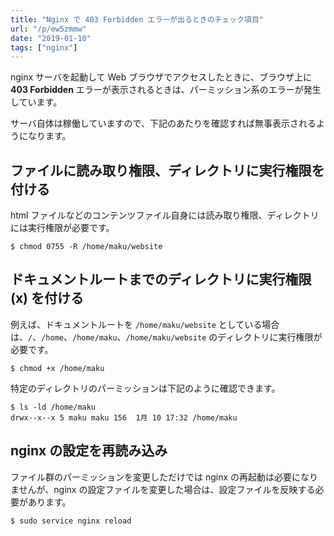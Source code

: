 ```yaml
---
title: "Nginx で 403 Forbidden エラーが出るときのチェック項目"
url: "/p/ew5zmmw"
date: "2019-01-10"
tags: ["nginx"]
---
```


nginx サーバを起動して Web ブラウザでアクセスしたときに、ブラウザ上に **403 Forbidden** エラーが表示されるときは、パーミッション系のエラーが発生しています。

サーバ自体は稼働していますので、下記のあたりを確認すれば無事表示されるようになります。


ファイルに読み取り権限、ディレクトリに実行権限を付ける
----

html ファイルなどのコンテンツファイル自身には読み取り権限、ディレクトリには実行権限が必要です。

```
$ chmod 0755 -R /home/maku/website
```


ドキュメントルートまでのディレクトリに実行権限 (x) を付ける
----

例えば、ドキュメントルートを `/home/maku/website` としている場合は、`/`、`/home`、`/home/maku`、`/home/maku/website` のディレクトリに実行権限が必要です。

```
$ chmod +x /home/maku
```

特定のディレクトリのパーミッションは下記のように確認できます。

```
$ ls -ld /home/maku
drwx--x--x 5 maku maku 156  1月 10 17:32 /home/maku
```


nginx の設定を再読み込み
----

ファイル群のパーミッションを変更しただけでは nginx の再起動は必要になりませんが、nginx の設定ファイルを変更した場合は、設定ファイルを反映する必要があります。

```
$ sudo service nginx reload
```

